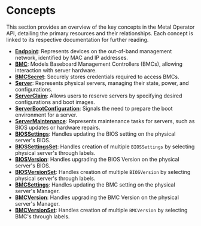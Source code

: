 # Concepts

This section provides an overview of the key concepts in the Metal Operator API, detailing the primary resources and 
their relationships. Each concept is linked to its respective documentation for further reading.

- [**Endpoint**](/concepts/endpoints): Represents devices on the out-of-band management network, identified by MAC and IP addresses.
- [**BMC**](/concepts/bmcs): Models Baseboard Management Controllers (BMCs), allowing interaction with server hardware.
- [**BMCSecret**](/concepts/bmcsecrets): Securely stores credentials required to access BMCs.
- [**Server**](/concepts/servers): Represents physical servers, managing their state, power, and configurations.
- [**ServerClaim**](/concepts/serverclaims): Allows users to reserve servers by specifying desired configurations and boot images.
- [**ServerBootConfiguration**](/concepts/serverbootconfigurations): Signals the need to prepare the boot environment for a server.
- [**ServerMaintenance**](/concepts/servermaintenance): Represents maintenance tasks for servers, such as BIOS updates or hardware repairs.
- [**BIOSSettings**](/concepts/biossettings): Handles updating the BIOS setting on the physical server's BIOS.
- [**BIOSSettingsSet**](/concepts/biossettingsset): Handles creation of multiple `BIOSSettings` by selecting physical server's through labels.
- [**BIOSVersion**](/concepts/biosversion): Handles upgrading the BIOS Version on the physical server's BIOS.
- [**BIOSVersionSet**](/concepts/biosversionset): Handles creation of multiple `BIOSVersion` by selecting physical server's through labels.
- [**BMCSettings**](/concepts/bmcsettings): Handles updating the BMC setting on the physical server's Manager.
- [**BMCVersion**](/concepts/bmcversion): Handles upgrading the BMC Version on the physical server's Manager.
- [**BMCVersionSet**](/concepts/bmcversionset): Handles creation of multiple `BMCVersion` by selecting BMC's through labels.